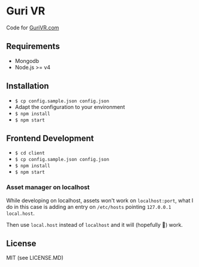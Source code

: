 
# Guri VR

Code for [GuriVR.com](https://gurivr.com)

## Requirements

- Mongodb
- Node.js >= v4

## Installation

- `$ cp config.sample.json config.json`
- Adapt the configuration to your environment
- `$ npm install`
- `$ npm start`

## Frontend Development

- `$ cd client`
- `$ cp config.sample.json config.json`
- `$ npm install`
- `$ npm start`

### Asset manager on localhost

While developing on localhost, assets won't work on `localhost:port`, what I do in this case is adding an entry on `/etc/hosts` pointing `127.0.0.1       local.host`.

Then use `local.host` instead of `localhost` and it will (hopefully 🙉) work.

## License

MIT (see LICENSE.MD)
